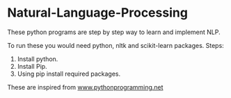# Natural-Language-Processing

These python programs are step by step way to learn and implement NLP.

To run these you would need python, nltk and scikit-learn packages.
Steps:
1) Install python.
2) Install Pip.
3) Using pip install required packages.


These are inspired from www.pythonprogramming.net
